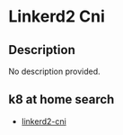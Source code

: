 # Linkerd2 Cni

## Description

No description provided.

## k8 at home search

- [linkerd2-cni](https://nanne.dev/k8s-at-home-search/#/linkerd2-cni)
